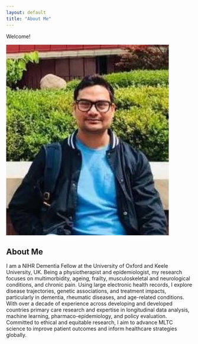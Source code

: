 ```yaml
---
layout: default
title: "About Me"
---
```


Welcome!

![Profile Picture](Swain-Subhashisa.jpg)
## About Me

I am a NIHR Dementia Fellow at the University of Oxford and Keele University, UK. Being a physiotherapist and epidemiologist, my research focuses on multimorbidity, ageing, frailty, musculoskeletal and neurological conditions, and chronic pain. Using large electronic health records, I explore disease trajectories, genetic associations, and treatment impacts, particularly in dementia, rheumatic diseases, and age-related conditions. With over a decade of experience across developing and developed countries primary care research and expertise in longitudinal data analysis, machine learning, pharmaco-epidemiology, and policy evaluation. Committed to ethical and equitable research, I aim to advance MLTC science to improve patient outcomes and inform healthcare strategies globally.

